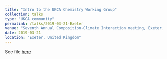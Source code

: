 ```yaml
---
title: "Intro to the UKCA Chemistry Working Group"
collection: talks
type: "UKCA community"
permalink: /talks/2019-03-21-Exeter
venue: "Seventh Annual Composition-Climate Interaction meeting, Exeter, UK"
date: 2019-03-21
location: "Exeter, United Kingdom"
---
```

See file [here](https://paultgriffiths.github.io/files/2019-03-21_UKCA_chemistry_WG_intro.pdf)